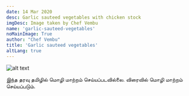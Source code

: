 ```yaml
---
date: 14 Mar 2020
desc: Garlic sauteed vegetables with chicken stock
imgDesc: Image taken by Chef Vembu
name: 'garlic-sauteed-vegetables'
noMainImage: True
author: "Chef Vembu"
title: 'Garlic sauteed vegetables'
altLang: true
---
```

<img src="/others/garlic-sauteed-vegetables/_thumbnail.png" alt="alt text" class="blogs_image">


இந்த தரவு தமிழில் மொழி மாற்றம் செய்யப்படவில்லை. விரைவில் மொழி மாற்றம் செய்யப்படும்.


<style>
table{
    border-collapse: collapse;
    border-spacing: 0;
    border:2px solid gray;
}

th{
    border:2px solid gray;
}

td{
    border:1px solid gray;
}
</style>
